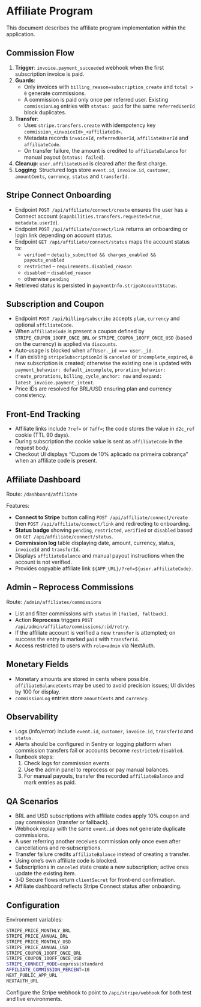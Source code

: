 # Affiliate Program

This document describes the affiliate program implementation within the application.

## Commission Flow

1. **Trigger**: `invoice.payment_succeeded` webhook when the first subscription invoice is paid.
2. **Guards**:
   - Only invoices with `billing_reason=subscription_create` and `total > 0` generate commissions.
   - A commission is paid only once per referred user. Existing `commissionLog` entries with `status: paid` for the same `referredUserId` block duplicates.
3. **Transfer**:
   - Uses `stripe.transfers.create` with idempotency key `commission_<invoiceId>_<affiliateId>`.
   - Metadata records `invoiceId`, `referredUserId`, `affiliateUserId` and `affiliateCode`.
   - On transfer failure, the amount is credited to `affiliateBalance` for manual payout (`status: failed`).
4. **Cleanup**: `user.affiliateUsed` is cleared after the first charge.
5. **Logging**: Structured logs store `event.id`, `invoice.id`, `customer`, `amountCents`, `currency`, `status` and `transferId`.

## Stripe Connect Onboarding

- Endpoint `POST /api/affiliate/connect/create` ensures the user has a Connect account (`capabilities.transfers.requested=true`, `metadata.userId`).
- Endpoint `POST /api/affiliate/connect/link` returns an onboarding or login link depending on account status.
- Endpoint `GET /api/affiliate/connect/status` maps the account status to:
  - `verified` – `details_submitted && charges_enabled && payouts_enabled`
  - `restricted` – `requirements.disabled_reason`
  - `disabled` – `disabled_reason`
  - otherwise `pending`
- Retrieved status is persisted in `paymentInfo.stripeAccountStatus`.

## Subscription and Coupon

- Endpoint `POST /api/billing/subscribe` accepts `plan`, `currency` and optional `affiliateCode`.
- When `affiliateCode` is present a coupon defined by `STRIPE_COUPON_10OFF_ONCE_BRL` or `STRIPE_COUPON_10OFF_ONCE_USD` (based on the currency) is applied via `discounts`.
- Auto‑usage is blocked when `affUser._id === user._id`.
- If an existing `stripeSubscriptionId` is `canceled` or `incomplete_expired`, a new subscription is created; otherwise the existing one is updated with `payment_behavior: default_incomplete`, `proration_behavior: create_prorations`, `billing_cycle_anchor: now` and `expand: latest_invoice.payment_intent`.
- Price IDs are resolved for BRL/USD ensuring plan and currency consistency.

## Front‑End Tracking

- Affiliate links include `?ref=` or `?aff=`; the code stores the value in `d2c_ref` cookie (TTL 90 days).
- During subscription the cookie value is sent as `affiliateCode` in the request body.
- Checkout UI displays “Cupom de 10% aplicado na primeira cobrança” when an affiliate code is present.

## Affiliate Dashboard

Route: `/dashboard/affiliate`

Features:

- **Connect to Stripe** button calling `POST /api/affiliate/connect/create` then `POST /api/affiliate/connect/link` and redirecting to onboarding.
- **Status badge** showing `pending`, `restricted`, `verified` or `disabled` based on `GET /api/affiliate/connect/status`.
- **Commission log** table displaying date, amount, currency, status, `invoiceId` and `transferId`.
- Displays `affiliateBalance` and manual payout instructions when the account is not verified.
- Provides copyable affiliate link `${APP_URL}/?ref=${user.affiliateCode}`.

## Admin – Reprocess Commissions

Route: `/admin/affiliates/commissions`

- List and filter commissions with `status` in `[failed, fallback]`.
- Action **Reprocess** triggers `POST /api/admin/affiliate/commissions/:id/retry`.
- If the affiliate account is verified a new `transfer` is attempted; on success the entry is marked `paid` with `transferId`.
- Access restricted to users with `role=admin` via NextAuth.

## Monetary Fields

- Monetary amounts are stored in cents where possible. `affiliateBalanceCents` may be used to avoid precision issues; UI divides by 100 for display.
- `commissionLog` entries store `amountCents` and `currency`.

## Observability

- Logs (info/error) include `event.id`, `customer`, `invoice.id`, `transferId` and `status`.
- Alerts should be configured in Sentry or logging platform when commission transfers fail or accounts become `restricted/disabled`.
- Runbook steps:
  1. Check logs for commission events.
  2. Use the admin panel to reprocess or pay manual balances.
  3. For manual payouts, transfer the recorded `affiliateBalance` and mark entries as paid.

## QA Scenarios

- BRL and USD subscriptions with affiliate codes apply 10% coupon and pay commission (transfer or fallback).
- Webhook replay with the same `event.id` does not generate duplicate commissions.
- A user referring another receives commission only once even after cancellations and re‑subscriptions.
- Transfer failure credits `affiliateBalance` instead of creating a transfer.
- Using one’s own affiliate code is blocked.
- Subscriptions in `canceled` state create a new subscription; active ones update the existing item.
- 3‑D Secure flows return `clientSecret` for front‑end confirmation.
- Affiliate dashboard reflects Stripe Connect status after onboarding.

## Configuration

Environment variables:

```bash
STRIPE_PRICE_MONTHLY_BRL
STRIPE_PRICE_ANNUAL_BRL
STRIPE_PRICE_MONTHLY_USD
STRIPE_PRICE_ANNUAL_USD
STRIPE_COUPON_10OFF_ONCE_BRL
STRIPE_COUPON_10OFF_ONCE_USD
STRIPE_CONNECT_MODE=express|standard
AFFILIATE_COMMISSION_PERCENT=10
NEXT_PUBLIC_APP_URL
NEXTAUTH_URL
```

Configure the Stripe webhook to point to `/api/stripe/webhook` for both test and live environments.

